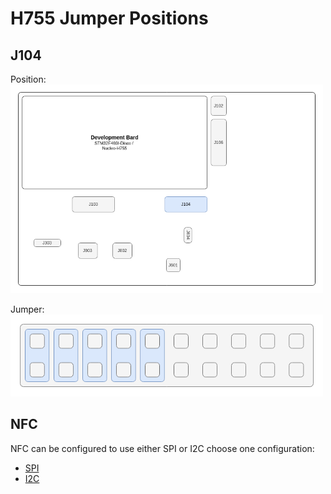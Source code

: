 # H755 Jumper Positions

## J104

Position:  
<img src=../../../Documentation/Jumper/HardwareJumper-J104.png width="500">

Jumper:  
<img src=../../../Documentation/Jumper/HardwareJumper-J104_H755.png width="500">

## NFC
NFC can be configured to use either SPI or I2C choose one configuration:
- [SPI](NFC_SPI_H755.md)
- [I2C](NFC_I2C_H755.md)